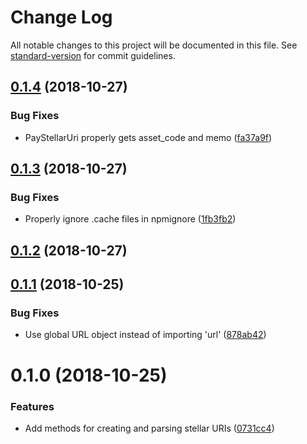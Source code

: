 # Change Log

All notable changes to this project will be documented in this file. See [standard-version](https://github.com/conventional-changelog/standard-version) for commit guidelines.

<a name="0.1.4"></a>
## [0.1.4](https://github.com/pselden/stellar-uri/compare/v0.1.3...v0.1.4) (2018-10-27)


### Bug Fixes

* PayStellarUri properly gets asset_code and memo ([fa37a9f](https://github.com/pselden/stellar-uri/commit/fa37a9f))



<a name="0.1.3"></a>
## [0.1.3](https://github.com/pselden/stellar-uri/compare/v0.1.2...v0.1.3) (2018-10-27)


### Bug Fixes

* Properly ignore .cache files in npmignore ([1fb3fb2](https://github.com/pselden/stellar-uri/commit/1fb3fb2))



<a name="0.1.2"></a>
## [0.1.2](https://github.com/pselden/stellar-uri/compare/v0.1.1...v0.1.2) (2018-10-27)



<a name="0.1.1"></a>
## [0.1.1](https://github.com/pselden/stellar-uri/compare/v0.1.0...v0.1.1) (2018-10-25)


### Bug Fixes

* Use global URL object instead of importing 'url' ([878ab42](https://github.com/pselden/stellar-uri/commit/878ab42))



<a name="0.1.0"></a>
# 0.1.0 (2018-10-25)


### Features

* Add methods for creating and parsing stellar URIs ([0731cc4](https://github.com/pselden/stellar-uri/commit/0731cc4))
